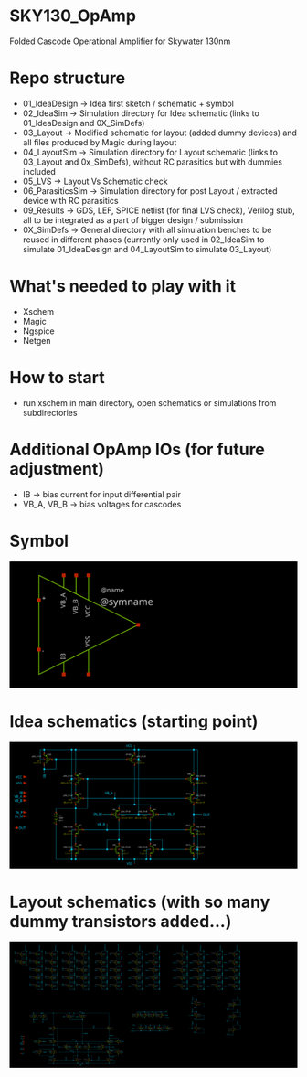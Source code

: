# SKY130_OpAmp
Folded Cascode Operational Amplifier for Skywater 130nm

# Repo structure
- 01_IdeaDesign -> Idea first sketch / schematic + symbol
- 02_IdeaSim -> Simulation directory for Idea schematic (links to 01_IdeaDesign and 0X_SimDefs)
- 03_Layout -> Modified schematic for layout (added dummy devices) and all files produced by Magic during layout
- 04_LayoutSim -> Simulation directory for Layout schematic (links to 03_Layout and 0x_SimDefs), without RC parasitics but with dummies included
- 05_LVS -> Layout Vs Schematic check
- 06_ParasiticsSim -> Simulation directory for post Layout / extracted device with RC parasitics
- 09_Results -> GDS, LEF, SPICE netlist (for final LVS check), Verilog stub, all to be integrated as a part of bigger design / submission
- 0X_SimDefs -> General directory with all simulation benches to be reused in different phases (currently only used in 02_IdeaSim to simulate 01_IdeaDesign and 04_LayoutSim to simulate 03_Layout)

# What's needed to play with it
- Xschem
- Magic
- Ngspice
- Netgen

# How to start
- run xschem in main directory, open schematics or simulations from subdirectories

# Additional OpAmp IOs (for future adjustment)
- IB -> bias current for input differential pair
- VB_A, VB_B -> bias voltages for cascodes 

# Symbol
![Symbol](./01_IdeaDesign/opamp_cascode_sym.svg)

# Idea schematics (starting point)
![Schematic](./01_IdeaDesign/opamp_cascode_sch.svg)

# Layout schematics (with so many dummy transistors added...)
![Schematic](./03_Layout/opamp_cascode_sch.svg)

